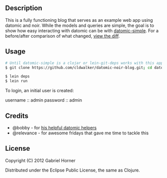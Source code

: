 ## Description

This is a fully functioning blog that serves as an example web app using datomic and noir.  While
the models and queries are simple, the goal is to show how easy interacting with datomic can be with
[datomic-simple](http://github.com/cldwalker/datomic-simple). For a before/after comparison of what
changed, [view the diff](https://github.com/cldwalker/datomic-noir-blog/compare/upgrades...master).

## Usage

```bash
# Until datomic-simple is a clojar or lein-git-deps works with this app
$ git clone https://github.com/cldwalker/datomic-noir-blog.git; cd datomic-noir-blog; lein install;

$ lein deps
$ lein run
```

To login, an initial user is created:

username :: admin
password :: admin

## Credits

* @bobby - for [his helpful datomic helpers](https://gist.github.com/3150938)
* @relevance - for awesome fridays that gave me time to tackle this

## License

Copyright (C) 2012 Gabriel Horner

Distributed under the Eclipse Public License, the same as Clojure.
